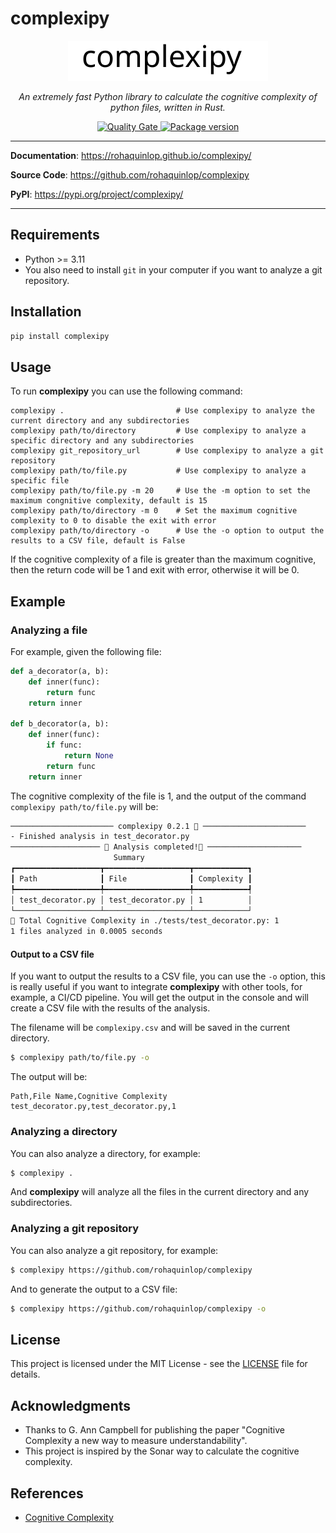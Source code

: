 # complexipy

<p align="center">
    <a href="https://rohaquinlop.github.io/complexipy/"><img src="docs/img/logo-vector.svg" alt="complexipy"></a>
</p>

<p align="center">
    <em>An extremely fast Python library to calculate the cognitive complexity of python files, written in Rust.</em>
</p>

<p align="center">
    <a href="https://sonarcloud.io/summary/new_code?id=rohaquinlop_complexipy" target="_blank">
        <img src="https://sonarcloud.io/api/project_badges/measure?project=rohaquinlop_complexipy&metric=alert_status" alt="Quality Gate">
    </a>
    <a href="https://pypi.org/project/complexipy" target="_blank">
    <img src="https://img.shields.io/pypi/v/complexipy?color=%2334D058&label=pypi%20package" alt="Package version">
</a>
</p>

---

**Documentation**: <a href="https://rohaquinlop.github.io/complexipy/" target="_blank">https://rohaquinlop.github.io/complexipy/</a>

**Source Code**: <a href="https://github.com/rohaquinlop/complexipy" target="_blank">https://github.com/rohaquinlop/complexipy</a>

**PyPI**: <a href="https://pypi.org/project/complexipy/" target="_blank">https://pypi.org/project/complexipy/</a>

---

## Requirements

- Python >= 3.11
- You also need to install `git` in your computer if you want to analyze a git repository.

## Installation

```bash
pip install complexipy
```

## Usage

To run **complexipy** you can use the following command:

```shell
complexipy .                         # Use complexipy to analyze the current directory and any subdirectories
complexipy path/to/directory         # Use complexipy to analyze a specific directory and any subdirectories
complexipy git_repository_url        # Use complexipy to analyze a git repository
complexipy path/to/file.py           # Use complexipy to analyze a specific file
complexipy path/to/file.py -m 20     # Use the -m option to set the maximum congnitive complexity, default is 15
complexipy path/to/directory -m 0    # Set the maximum cognitive complexity to 0 to disable the exit with error
complexipy path/to/directory -o      # Use the -o option to output the results to a CSV file, default is False
```

If the cognitive complexity of a file is greater than the maximum cognitive, then
the return code will be 1 and exit with error, otherwise it will be 0.

## Example

### Analyzing a file

For example, given the following file:

```python
def a_decorator(a, b):
    def inner(func):
        return func
    return inner

def b_decorator(a, b):
    def inner(func):
        if func:
            return None
        return func
    return inner
```

The cognitive complexity of the file is 1, and the output of the command
`complexipy path/to/file.py` will be:

```txt
─────────────────────── complexipy 0.2.1 🐙 ───────────────────────
- Finished analysis in test_decorator.py
──────────────────── 🎉 Analysis completed!🎉 ─────────────────────
                       Summary
┏━━━━━━━━━━━━━━━━━━━┳━━━━━━━━━━━━━━━━━━━┳━━━━━━━━━━━━┓
┃ Path              ┃ File              ┃ Complexity ┃
┡━━━━━━━━━━━━━━━━━━━╇━━━━━━━━━━━━━━━━━━━╇━━━━━━━━━━━━┩
│ test_decorator.py │ test_decorator.py │ 1          │
└───────────────────┴───────────────────┴────────────┘
🧠 Total Cognitive Complexity in ./tests/test_decorator.py: 1
1 files analyzed in 0.0005 seconds
```

#### Output to a CSV file

If you want to output the results to a CSV file, you can use the `-o` option,
this is really useful if you want to integrate **complexipy** with other tools,
for example, a CI/CD pipeline. You will get the output in the console and will
create a CSV file with the results of the analysis.

The filename will be `complexipy.csv` and will be saved in the current directory.

```bash
$ complexipy path/to/file.py -o
```

The output will be:

```csv
Path,File Name,Cognitive Complexity
test_decorator.py,test_decorator.py,1
```

### Analyzing a directory

You can also analyze a directory, for example:

```bash
$ complexipy .
```

And **complexipy** will analyze all the files in the current directory and any
subdirectories.

### Analyzing a git repository

You can also analyze a git repository, for example:

```bash
$ complexipy https://github.com/rohaquinlop/complexipy
```

And to generate the output to a CSV file:

```bash
$ complexipy https://github.com/rohaquinlop/complexipy -o
```

## License

This project is licensed under the MIT License - see the [LICENSE](LICENSE) file
for details.

## Acknowledgments

- Thanks to G. Ann Campbell for publishing the paper "Cognitive Complexity a new
way to measure understandability".
- This project is inspired by the Sonar way to calculate the cognitive
complexity.

## References

- [Cognitive Complexity](https://www.sonarsource.com/resources/cognitive-complexity/)
